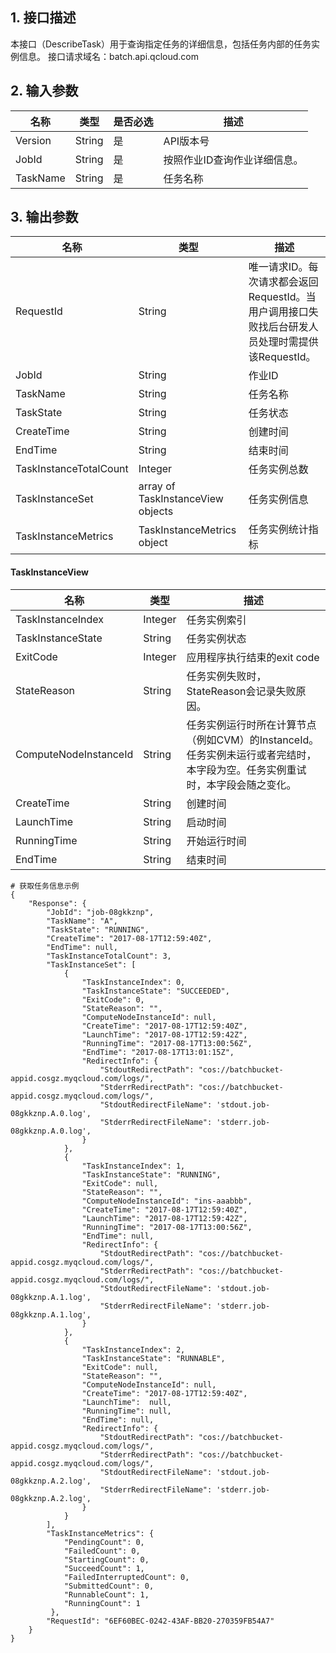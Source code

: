 ## 1. 接口描述
本接口（DescribeTask）用于查询指定任务的详细信息，包括任务内部的任务实例信息。
接口请求域名：batch.api.qcloud.com

## 2. 输入参数
名称 | 类型  | 是否必选 | 描述
-----|------|-----|------
Version | String | 是 | API版本号
JobId | String | 是 | 按照作业ID查询作业详细信息。
TaskName | String | 是 | 任务名称

## 3. 输出参数
名称 | 类型  | 描述
-----|------|------
RequestId | String | 唯一请求ID。每次请求都会返回RequestId。当用户调用接口失败找后台研发人员处理时需提供该RequestId。
JobId | String | 作业ID
TaskName | String | 任务名称
TaskState | String |  任务状态
CreateTime | String | 创建时间
EndTime | String | 结束时间
TaskInstanceTotalCount | Integer | 任务实例总数
TaskInstanceSet | array of TaskInstanceView objects | 任务实例信息
TaskInstanceMetrics | TaskInstanceMetrics object | 任务实例统计指标


#### TaskInstanceView
名称 | 类型  | 描述
-----|------|-----
TaskInstanceIndex | Integer | 任务实例索引
TaskInstanceState| String | 任务实例状态
ExitCode | Integer | 应用程序执行结束的exit code
StateReason | String | 任务实例失败时，StateReason会记录失败原因。
ComputeNodeInstanceId | String | 任务实例运行时所在计算节点（例如CVM）的InstanceId。任务实例未运行或者完结时，本字段为空。任务实例重试时，本字段会随之变化。
CreateTime | String | 创建时间
LaunchTime | String | 启动时间
RunningTime | String | 开始运行时间
EndTime | String | 结束时间

```
# 获取任务信息示例
{
    "Response": {
        "JobId": "job-08gkkznp",
        "TaskName": "A",
        "TaskState": "RUNNING",
        "CreateTime": "2017-08-17T12:59:40Z",
        "EndTime": null,
        "TaskInstanceTotalCount": 3,
        "TaskInstanceSet": [
            {
                "TaskInstanceIndex": 0,
                "TaskInstanceState": "SUCCEEDED",
                "ExitCode": 0,
                "StateReason": "",
                "ComputeNodeInstanceId": null,
                "CreateTime": "2017-08-17T12:59:40Z",
                "LaunchTime": "2017-08-17T12:59:42Z",
                "RunningTime": "2017-08-17T13:00:56Z",
                "EndTime": "2017-08-17T13:01:15Z",
                "RedirectInfo": {
                    "StdoutRedirectPath": "cos://batchbucket-appid.cosgz.myqcloud.com/logs/",
                    "StderrRedirectPath": "cos://batchbucket-appid.cosgz.myqcloud.com/logs/",
                    "StdoutRedirectFileName": 'stdout.job-08gkkznp.A.0.log',
                    "StderrRedirectFileName": 'stderr.job-08gkkznp.A.0.log',
                }
            },
            {
                "TaskInstanceIndex": 1,
                "TaskInstanceState": "RUNNING",
                "ExitCode": null,
                "StateReason": "",
                "ComputeNodeInstanceId": "ins-aaabbb",
                "CreateTime": "2017-08-17T12:59:40Z",
                "LaunchTime": "2017-08-17T12:59:42Z",
                "RunningTime": "2017-08-17T13:00:56Z",
                "EndTime": null,
                "RedirectInfo": {
                    "StdoutRedirectPath": "cos://batchbucket-appid.cosgz.myqcloud.com/logs/",
                    "StderrRedirectPath": "cos://batchbucket-appid.cosgz.myqcloud.com/logs/",
                    "StdoutRedirectFileName": 'stdout.job-08gkkznp.A.1.log',
                    "StderrRedirectFileName": 'stderr.job-08gkkznp.A.1.log',
                }
            },
            {
                "TaskInstanceIndex": 2,
                "TaskInstanceState": "RUNNABLE",
                "ExitCode": null,
                "StateReason": "",
                "ComputeNodeInstanceId": null,
                "CreateTime": "2017-08-17T12:59:40Z",
                "LaunchTime":  null,
                "RunningTime": null,
                "EndTime": null,
                "RedirectInfo": {
                    "StdoutRedirectPath": "cos://batchbucket-appid.cosgz.myqcloud.com/logs/",
                    "StderrRedirectPath": "cos://batchbucket-appid.cosgz.myqcloud.com/logs/",
                    "StdoutRedirectFileName": 'stdout.job-08gkkznp.A.2.log',
                    "StderrRedirectFileName": 'stderr.job-08gkkznp.A.2.log',
                }
            }
        ],
        "TaskInstanceMetrics": {
            "PendingCount": 0,
            "FailedCount": 0,
            "StartingCount": 0,
            "SucceedCount": 1,
            "FailedInterruptedCount": 0,
            "SubmittedCount": 0,
            "RunnableCount": 1,
            "RunningCount": 1
         },
        "RequestId": "6EF60BEC-0242-43AF-BB20-270359FB54A7"
    }
}
```